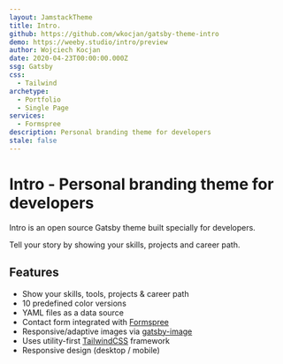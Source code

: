 ```yaml
---
layout: JamstackTheme
title: Intro.
github: https://github.com/wkocjan/gatsby-theme-intro
demo: https://weeby.studio/intro/preview
author: Wojciech Kocjan
date: 2020-04-23T00:00:00.000Z
ssg: Gatsby
css:
  - Tailwind
archetype:
  - Portfolio
  - Single Page
services:
  - Formspree
description: Personal branding theme for developers
stale: false
---
```


# Intro - Personal branding theme for developers

Intro is an open source Gatsby theme built specially for developers.

Tell your story by showing your skills, projects and career path.

## Features

- Show your skills, tools, projects & career path
- 10 predefined color versions
- YAML files as a data source
- Contact form integrated with [Formspree](https://formspree.io/)
- Responsive/adaptive images via [gatsby-image](https://www.gatsbyjs.org/packages/gatsby-image/)
- Uses utility-first [TailwindCSS](https://tailwindcss.com/) framework
- Responsive design (desktop / mobile)
